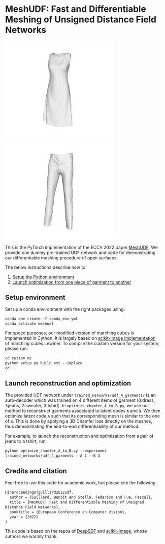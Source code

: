 # MeshUDF: Fast and Differentiable Meshing of Unsigned Distance Field Networks

<img src='gifs/optim_0_2.gif' width='350'> <img src='gifs/optim_1_3.gif' width='350'>

This is the PyTorch implementation of the ECCV 2022 paper [MeshUDF](https://bguillard.github.io/meshudf/). We provide one dummy pre-trained UDF network and code for demonstrating our differentiable meshing procedure of open surfaces.

The below instructions describe how to:
1. [Setup the Python environment](#setup-environment)
2. [Launch optimization from one piece of garment to another](#Launch-reconstruction-and-optimization)


## Setup environment
Set up a conda environment with the right packages using:
```
conda env create -f conda_env.yml
conda activate meshudf
```

For speed purposes, our modified version of marching cubes is implemented in Cython. It is largely based on [scikit-image implementation](https://github.com/scikit-image/scikit-image/blob/main/skimage/measure/_marching_cubes_lewiner_cy.pyx) of marching cubes Lewiner. To compile the custom version for your system, please run:
```
cd custom_mc
python setup.py build_ext --inplace
cd ..
```

## Launch reconstruction and optimization

The provided UDF network under `trained_networks/udf_4_garments/` is an auto-decoder which was trained on 4 different items of garment (0:dress, 1:jeans, 2:sweater, 3:tshirt). In `optimize_chamfer_A_to_B.py`, we use our method to reconstruct garments associated to latent codes `A` and `B`. We then optimize latent code `A` such that its corresponding mesh is similar to the one of `B`. This is done by applying a 3D Chamfer loss directly on the meshes, thus demonstrating the end-to-end differentiability of our method.

For example, to launch the reconstruction and optimization from a pair of jeans to a tshirt, run:
```
python optimize_chamfer_A_to_B.py --experiment trained_networks/udf_4_garments --A 1 --B 3
```


## Credits and citation
Feel free to use this code for academic work, but please cite the following:
```
@inproceedings{guillard2022udf,
  author = {Guillard, Benoit and Stella, Federico and Fua, Pascal},
  title = {MeshUDF: Fast and Differentiable Meshing of Unsigned Distance Field Networks},
  booktitle = {European Conference on Computer Vision},
  year = {2022}
}
```

This code is based on the repos of [DeepSDF](https://github.com/facebookresearch/DeepSDF) and [scikit-image](https://github.com/scikit-image/scikit-image), whose authors we warmly thank.
